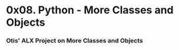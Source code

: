 <h1>0x08. Python - More Classes and Objects</h1>
<h3>Otis' ALX Project on More Classes and Objects</h3>
